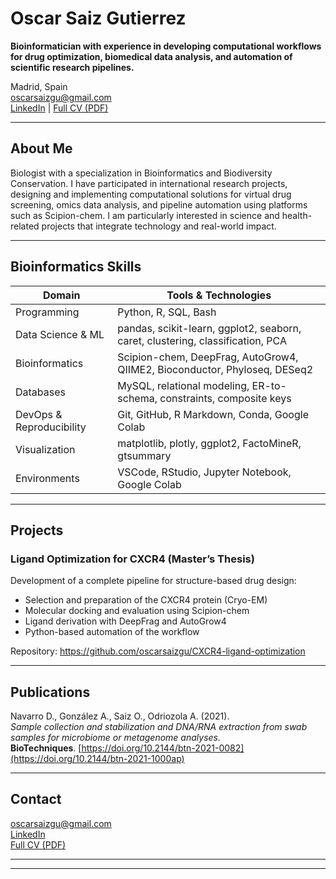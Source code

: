# Oscar Saiz Gutierrez

**Bioinformatician with experience in developing computational workflows for drug optimization, biomedical data analysis, and automation of scientific research pipelines.**

Madrid, Spain  
oscarsaizgu@gmail.com  
[LinkedIn](https://www.linkedin.com/in/oscar-saiz/) | [Full CV (PDF)](CV/CV_OscarSaiz.pdf)

---

## About Me

Biologist with a specialization in Bioinformatics and Biodiversity Conservation. I have participated in international research projects, designing and implementing computational solutions for virtual drug screening, omics data analysis, and pipeline automation using platforms such as Scipion-chem. I am particularly interested in science and health-related projects that integrate technology and real-world impact.

---

## Bioinformatics Skills

| Domain                | Tools & Technologies                                                                 |
|-----------------------|---------------------------------------------------------------------------------------|
| Programming           | Python, R, SQL, Bash                                                                 |
| Data Science & ML     | pandas, scikit-learn, ggplot2, seaborn, caret, clustering, classification, PCA       |
| Bioinformatics        | Scipion-chem, DeepFrag, AutoGrow4, QIIME2, Bioconductor, Phyloseq, DESeq2            |
| Databases             | MySQL, relational modeling, ER-to-schema, constraints, composite keys                |
| DevOps & Reproducibility | Git, GitHub, R Markdown, Conda, Google Colab                                     |
| Visualization         | matplotlib, plotly, ggplot2, FactoMineR, gtsummary                                   |
| Environments          | VSCode, RStudio, Jupyter Notebook, Google Colab
---

## Projects

### Ligand Optimization for CXCR4 (Master’s Thesis)
Development of a complete pipeline for structure-based drug design:
- Selection and preparation of the CXCR4 protein (Cryo-EM)
- Molecular docking and evaluation using Scipion-chem
- Ligand derivation with DeepFrag and AutoGrow4
- Python-based automation of the workflow

Repository: https://github.com/oscarsaizgu/CXCR4-ligand-optimization

---

## Publications
Navarro D., González A., Saiz O., Odriozola A. (2021).  
*Sample collection and stabilization and DNA/RNA extraction from swab samples for microbiome or metagenome analyses.*  
**BioTechniques**. [https://doi.org/10.2144/btn-2021-0082](https://doi.org/10.2144/btn-2021-1000ap)

---

## Contact

oscarsaizgu@gmail.com  
[LinkedIn](https://www.linkedin.com/in/oscar-saiz/)  
[Full CV (PDF)](CV/CV_OscarSaiz.pdf)

---
****

